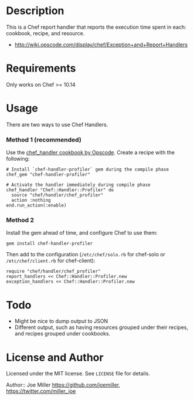 Description
===========

This is a Chef report handler that reports the execution time spent in each:
cookbook, recipe, and resource.

* http://wiki.opscode.com/display/chef/Exception+and+Report+Handlers

Requirements
============

Only works on Chef >= 10.14

Usage
=====

There are two ways to use Chef Handlers.

### Method 1 (recommended)

Use the
[chef_handler cookbook by Opscode](http://community.opscode.com/cookbooks/chef_handler).
Create a recipe with the following:

    # Install `chef-handler-profiler` gem during the compile phase
    chef_gem "chef-handler-profiler"

    # Activate the handler immediately during compile phase
    chef_handler "Chef::Handler::Profiler" do
      source "chef/handler/chef_profiler"
      action :nothing
    end.run_action(:enable)


### Method 2

Install the gem ahead of time, and configure Chef to use
them:

    gem install chef-handler-profiler

Then add to the configuration (`/etc/chef/solo.rb` for chef-solo or
`/etc/chef/client.rb` for chef-client):

    require "chef/handler/chef_profiler"
    report_handlers << Chef::Handler::Profiler.new
    exception_handlers << Chef::Handler::Profiler.new


Todo
====

- Might be nice to dump output to JSON
- Different output, such as having resources grouped under their recipes,
  and recipes grouped under cookbooks.

License and Author
==================

Licensed under the MIT license. See `LICENSE` file for details.

Author:: Joe Miller <https://github.com/joemiller>, <https://twitter.com/miller_joe>
